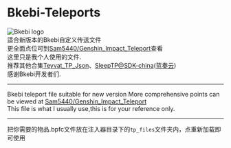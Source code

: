 # Bkebi-Teleports
![Bkebi logo](https://github.com/Bkebi-Group/Bkebi-GC-Release/raw/main/.github/logo.svg "Bkebi logo")  
适合新版本的Bkebi自定义传送文件  
更全面点位可到[Sam5440/Genshin_Impact_Teleport](https://github.com/Sam5440/Genshin_Impact_Teleport)查看  
这里只是我个人使用的文件.  
推荐其他合集[Teyvat_TP_Json](https://github.com/chiqingsan/Teyvat_TP_Json)、[SleepTP@SDK-china](https://github.com/Sam5440/Genshin_Impact_Teleport/tree/main/OptimizationCollectionPackage/SleepJson)([蓝奏云](https://wwzb.lanzouf.com/invXS0lwy0yh))  
感谢Bkebi开发者们.

---
Bkebi teleport file suitable for new version
More comprehensive points can be viewed at [Sam5440/Genshin_Impact_Teleport](https://github.com/Sam5440/Genshin_Impact_Teleport)  
This file is what I usually use,this is for your reference only.  

---
把你需要的物品.bpfc文件放在注入器目录下的`tp_files`文件夹内，点重新加载即可使用
